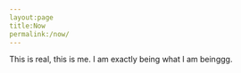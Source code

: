 ```yaml
---
layout:page
title:Now
permalink:/now/
---
```

This is real, this is me. I am exactly being what I am beinggg.